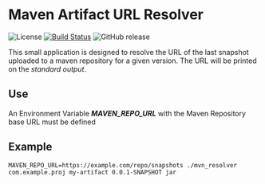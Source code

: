 # Maven Artifact URL Resolver

![License](https://img.shields.io/github/license/javicv/mvn-resolver.svg)
[![Build Status](https://travis-ci.com/javicv/mvn-resolver.svg?branch=master)](https://travis-ci.com/javicv/mvn-resolver)
![GitHub release](https://img.shields.io/github/release/javicv/mvn-resolver.svg)

This small application is designed to resolve the URL of the last snapshot uploaded to a maven repository for a given version. The URL will be printed on the *standard output*.

## Use

An Environment Variable ***MAVEN_REPO_URL*** with the Maven Repository base URL must be defined

## Example

`MAVEN_REPO_URL=https://example.com/repo/snapshots ./mvn_resolver com.example.proj my-artifact 0.0.1-SNAPSHOT jar`
